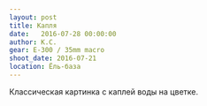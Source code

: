 ```yaml
---
layout: post
title: Капля
date:   2016-07-28 00:00:00
author: К.С.
gear: E-300 / 35mm macro
shoot_date: 2016-07-21
location: Ёль-база
---
```


Классическая картинка с каплей воды на цветке.
